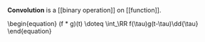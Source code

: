 **Convolution** is a [[binary operation]] on [[function]].

\begin{equation}
(f * g)(t) \doteq \int_\RR f(\tau)g(t-\tau)\dd{\tau}
\end{equation}